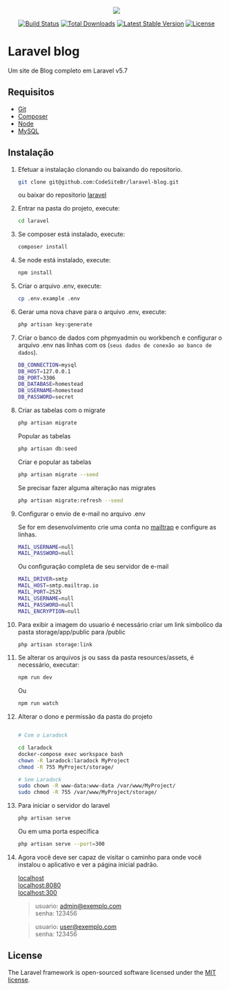 <p align="center"><img src="https://laravel.com/assets/img/components/logo-laravel.svg"></p>

<p align="center">
<a href="https://travis-ci.org/laravel/framework"><img src="https://travis-ci.org/laravel/framework.svg" alt="Build Status"></a>
<a href="https://packagist.org/packages/laravel/framework"><img src="https://poser.pugx.org/laravel/framework/d/total.svg" alt="Total Downloads"></a>
<a href="https://packagist.org/packages/laravel/framework"><img src="https://poser.pugx.org/laravel/framework/v/stable.svg" alt="Latest Stable Version"></a>
<a href="https://packagist.org/packages/laravel/framework"><img src="https://poser.pugx.org/laravel/framework/license.svg" alt="License"></a>
</p>

# Laravel blog

Um site de Blog completo em Laravel v5.7

## Requisitos
- [Git](https://git-scm.com/)
- [Composer](http://getcomposer.org/doc/00-intro.md)
- [Node](https://nodejs.org/en/)
- [MySQL](https://www.mysql.com/)

## Instalação

1. Efetuar a instalação clonando ou baixando do repositorio.

    ```bash 
    git clone git@github.com:CodeSiteBr/laravel-blog.git
    ```
    ou baixar do repositorio [laravel](https://github.com/CodeSiteBr/laravel-blog/archive/master.zip)

2. Entrar na pasta do projeto, execute:
    ```bash
    cd laravel
    ```
3. Se composer está instalado, execute:
    ```bash
    composer install
    ```
4. Se node está instalado, execute:
    ```bash
    npm install
    ```
5. Criar o arquivo .env, execute:
    ```bash
    cp .env.example .env
    ```
6. Gerar uma nova chave para o arquivo .env, execute:
    ```bash
    php artisan key:generate
    ```
7. Criar o banco de dados com phpmyadmin ou workbench e configurar o arquivo .env nas linhas com os (`seus dados de conexão ao banco de dados`).

    ```bash
    DB_CONNECTION=mysql
    DB_HOST=127.0.0.1
    DB_PORT=3306
    DB_DATABASE=homestead
    DB_USERNAME=homestead
    DB_PASSWORD=secret
    ```

8. Criar as tabelas com o migrate
    
    
    ```bash
    php artisan migrate
    ```

    Popular as tabelas
    ```bash
    php artisan db:seed
    ```

    Criar e popular as tabelas
    ```bash
    php artisan migrate --seed
    ```

    Se precisar fazer alguma alteração nas migrates 
    ```bash
    php artisan migrate:refresh --seed
    ```

9. Configurar o envio de e-mail no arquivo .env
    
    Se for em desenvolvimento crie uma conta no [mailtrap](https://mailtrap.io/) e configure as linhas.

    ```bash
    MAIL_USERNAME=null
    MAIL_PASSWORD=null
    ```

    Ou configuração completa de seu servidor de e-mail

    ```bash
    MAIL_DRIVER=smtp
    MAIL_HOST=smtp.mailtrap.io
    MAIL_PORT=2525
    MAIL_USERNAME=null
    MAIL_PASSWORD=null
    MAIL_ENCRYPTION=null
    ```
10. Para exibir a imagem do usuario é necessário criar um link simbolico da pasta storage/app/public para /public
    ```bash
    php artisan storage:link
    ```

11. Se alterar os arquivos js ou sass da pasta resources/assets, é necessário, executar: 
    ```bash
    npm run dev
    ```
    Ou
    ```bash
    npm run watch
    ```

12. Alterar o dono e permissão da pasta do projeto
    ```bash

    # Com o Laradock

    cd laradock
    docker-compose exec workspace bash
    chown -R laradock:laradock MyProject
    chmod -R 755 MyProject/storage/

    # Sem Laradock
    sudo chown -R www-data:www-data /var/www/MyProject/
    sudo chmod -R 755 /var/www/MyProject/storage/
    ```

13. Para iniciar o servidor do laravel
    ```bash
    php artisan serve
    ```
    Ou em uma porta específica
    ```bash
    php artisan serve --port=300
    ```

14. Agora você deve ser capaz de visitar o caminho para onde você instalou o aplicativo e ver a página inicial padrão.
 
    [localhost](http://localhost)  
    [localhost:8080](http://localhost:8080)  
    [localhost:300](http://localhost:300/)

    > usuario: admin@exemplo.com  
    senha: 123456 

    > usuario: user@exemplo.com  
    senha: 123456

## License

The Laravel framework is open-sourced software licensed under the [MIT license](https://opensource.org/licenses/MIT).
